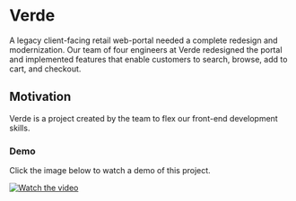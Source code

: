# Verde

A legacy client-facing retail web-portal needed a complete redesign and modernization. Our team of four engineers at Verde redesigned the portal and implemented features that enable customers to search, browse, add to cart, and checkout.

## Motivation

Verde is a project created by the team to flex our front-end development skills.

### Demo

Click the image below to watch a demo of this project.


[![Watch the video](https://img.youtube.com/vi/jq3L86EbDJM/default.jpg)](https://www.youtube.com/watch?v=jq3L86EbDJM)

